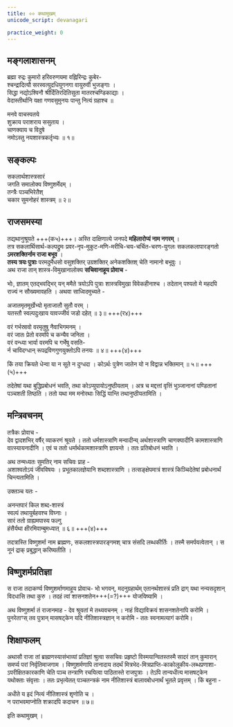 ```yaml
---
title: ०० कथामुखम्
unicode_script: devanagari

practice_weight: 0
---
```


## मङ्गलाशासनम्
ब्रह्मा रुद्रः कुमारो हरिवरुणयमा वह्निरिन्द्रः कुबेर-  
श्चन्द्रादित्यौ सरस्वत्युदधियुगनगा वायुरुर्वी भुजङ्गाः ।  
सिद्धा नद्योऽश्विनौ श्रीर्दितिरदितिसुता मातरश्चण्डिकाद्याः ।  
वेदास्तीर्थानि यक्षा गणवसुमुनयः पान्तु नित्यं ग्रहाश्च ॥

मनवे वाचस्पतये  
शुक्राय पराशराय ससुताय ।  
चाणक्याय च विदुषे  
नमोऽस्तु नयशास्त्रकर्तृभ्यः ॥ १॥

## सङ्कल्पः
सकलार्थशास्त्रसारं  
जगति समालोक्य विष्णुशर्मेदम् ।  
तन्त्रैः पञ्चभिरेतैश्  
चकार सुमनोहरं शास्त्रम् ॥ २॥

## राजसमस्या
तद्यथानुश्रूयते +++(क५)+++। अस्ति दाक्षिणात्ये जनपदे **महिलारोप्यं नाम नगरम्** ।  
तत्र सकलार्थिसार्थ-कल्पद्रुमः प्रवर-नृप-मुकुट-मणि-मरीचि-चय-चर्चित-चरण-युगलः सकलकलापारङ्गतो **ऽमरशक्तिर्नाम राजा बभूव** ।  
**तस्य त्रयः पुत्राः** परमदुर्मेधसो वसुशक्तिर् उग्रशक्तिर् अनेकशक्तिश् चेति नामानो बभूवुः ।  
अथ राजा तान् शास्त्र-विमुखानालोक्य **सचिवानाहूय प्रोवाच** -  

भोः, ज्ञातम् एतद्भवद्भिर् यन् ममैते त्रयोऽपि पुत्राः शास्त्रविमुखा विवेकहीनाश्च । तदेतान् पश्यतो मे महदपि राज्यं न सौख्यमावहति । अथवा साध्विदमुच्यते -

अजातमृतमूर्खेभ्यो मृताजातौ सुतौ वरम् ।  
यतस्तौ स्वल्पदुःखाय यावज्जीवं जडो दहेत् ॥ ३॥ +++(र४)+++

वरं गर्भस्रावो वरमृतुषु नैवाभिगमनम् ।  
वरं जातः प्रेतो वरमपि च कन्यैव जनिता ।  
वरं वन्ध्या भार्या वरमपि च गर्भेषु वसति-  
र्न चाविदग्धान् रूपद्रविणगुणयुक्तोऽपि तनयः ॥ ४॥ +++(४)+++

किं तया क्रियते धेन्वा या न सूते न दुग्धदा ।
कोऽर्थः पुत्रेण जातेन यो न विद्वान्न भक्तिमान् ॥ ५॥ +++(५)+++

तदेतेषां यथा बुद्धिप्रबोधनं भवति, तथा कोऽप्युपायोऽनुष्ठीयताम् । अत्र च मद्दत्तां वृत्तिं भुञ्जानानां पण्डितानां पञ्चशती तिष्ठति । ततो यथा मम मनोरथाः सिद्धिं यान्ति तथानुष्ठीयतामिति । 

## मन्त्रिवचनम्
तत्रैकः प्रोवाच -  
देव द्वादशभिर् वर्षैर् व्याकरणं श्रूयते । ततो धर्मशास्त्राणि मन्वादीन्य् अर्थशास्त्राणि चाणक्यादीनि कामशास्त्राणि वात्स्यायनादीनि । एवं च ततो धर्मार्थकामशास्त्राणि ज्ञायन्ते । ततः प्रतिबोधनं भवति ।

अथ तन्मध्यतः सुमतिर् नाम सचिवः प्राह -  
अशाश्वतोऽयं जीवविषयः । प्रभूतकालज्ञेयानि शब्दशास्त्राणि । तत्सङ्क्षेपमात्रं शास्त्रं किञ्चिदेतेषां प्रबोधनार्थं चिन्त्यतामिति ।

उक्तञ्च यतः -

अनन्तपारं किल शब्द-शास्त्रं  
स्वल्पं तथायुर्बहवश्च विघ्नाः ।  
सारं ततो ग्राह्यमपास्य फल्गु  
हंसैर्यथा क्षीरमिवाम्बुमध्यात् ॥ ६॥  +++(४)+++

तदत्रास्ति विष्णुशर्मा नाम ब्राह्मणः, सकलशास्त्रपारङ्गमश् चात्र संसदि लब्धकीर्तिः । तस्मै समर्पयत्वेतान् । स नूनं द्राक् प्रबुद्धान् करिष्यतीति ।

## विष्णुशर्मप्रतिज्ञा
स राजा तदाकर्ण्य विष्णुशर्माणमाहूय प्रोवाच- भो भगवन्, मदनुग्रहार्थम् एतानर्थशास्त्रं प्रति द्राग् यथा नन्यसदृशान् विदधासि तथा कुरु । तदहं त्वां शासनशतेन+++(=?)+++ योजयिष्यामि ।

अथ विष्णुशर्मा तं राजानमाह - देव श्रूयतां मे तथ्यवचनम् । नाहं विद्याविक्रयं शासनशतेनापि करोमि ।  
पुनरेताꣳस् तव पुत्रान् मासषट्केन यदि नीतिशास्त्रज्ञान् न करोमि - ततः स्वनामत्यागं करोमि। 

## शिक्षाफलम्
अथासौ राजा तां ब्राह्मणस्यासंभाव्यां प्रतिज्ञां श्रुत्वा ससचिवः प्रहृष्टो विस्मयान्वितस्तस्मै सादरं तान् कुमारान् समर्प्य परां निर्वृतिमाजगाम । विष्णुशर्मणापि तानादाय तदर्थं मित्रभेद-मित्रप्राप्ति-काकोलूकीय-लब्धप्रणाशा-ऽपरीक्षितकारकाणि चेति पञ्च तन्त्राणि रचयित्वा पाठितास्ते राजपुत्राः । तेऽपि तान्यधीत्य मासषट्केन यथोक्ताः संवृत्ताः । ततः प्रभृत्येतत्
पञ्चतन्त्रकं नाम नीतिशास्त्रं बालावबोधनार्थं भूतले प्रवृत्तम् । किं बहुना -

अधीते य इदं नित्यं नीतिशास्त्रं शृणोति च ।  
न पराभवमाप्नोति शक्रादपि कदाचन ॥ ७॥

इति कथामुखम् ।